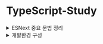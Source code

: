 #	TypeScript-Study

<details>
    <summary>ESNext 중요 문법 정리</summary>
    <div markdown="1">


    ## ESNEXT(ECMAScript2015~2019) 중요 문법 정리.

    1. 비구조화 할당

    ``` javascript
    //비구조할당
    let person = {name: "minje", age: 24}
    let {name, age} = person
    
    //비구조할당, 잔여연산자
    let array = [1,2,3,4]
    let [head, ...rest] = array //head = 1, rest = [2,3,4]
    ```

    비구조화 할당을 통해 각 맵버를 쉽게 얻을 수 있다.

    2. 화살표 함수

    ``` javascript
    function add(a, b) {return a + b}
    const add = (a, b) => a + b
    ```

    화살표 함수를 이용하면 코드를 간결하게 작성 할 수 있다

    3. 클래스

    ``` javascript
    abstract class Animal{
        constructor(public name?: string, public age?:number)
        abstract say(): string
    }
    class Cat extends Animal{
        say(){return '야옹'}
    }
    class Dog extends Animal{
        say(){return '멍멍'}
    }
    let animals: Animal[] = [new Cat('고양이', 3), new Dog('강아지', 1)]
    let sounds = animals.map(a => a.say())
    ```

    4. 모듈

    ``` javascript
    export default function a()
    import a from 'a'
    
    export function a()
    import { a } from 'a'
    ```

    5. 생성기

    ``` javascript
    function* gen(){
        yield* [1,2]
    }
    for(let value of gen()) console.log(value) //1, 2
    ```

    생성기는 function*과 yield 키워드를 이용해 만든다.

    6. promise와 async/await 구문

    ``` javascript
    async function get(){
        let values = []
        values.push(await Promise.resolve(1))
        values.push(await Promise.resolve(2))
        values.push(await Promise.resolve(3))
        return values
    }
    
    get().then(values => console.log(values)) // [1,2,3]
    ```

    async 사용한 함수는 await 키워드를 사용할 수 있다. await는 Promise 객체를 해소해 get함수에 [1,2,3] 값을 Promise 형태로 반환 한다.

    get함수가 반환한 Promise객체는 then 메서드로 실제값을 얻을 수 있다.

    7. 삼항연산자

    ``` javascript
    const a = fasle
    
    a ? console.log("진실") : console.log("거짓") // 거짓
    
    const a = 10
    
    a == 10 ? console.log("진실") : console.log("거짓") // 진실
    ```

    삼항연산자는 의외로 사용되는 곳들이 많고 사용법도 쉽다.

   

   </div>
</details>

<details>
<summary>개발환경 구성</summary>
<div markdown="2">

## 시작하기전 환경구성 부터 해보자..

 1. 비주얼 스튜디오 코드 설치

    마이크로소프트에서 받자.

 2. NodeJs 설치
    
    nodejs 홈페이지서 받자.

 3. 타입스크립트 컴파일러 설치

    ``` Terminal
    > npm i -g typescript

    > tsc -v
    Version 4.0.2(20-08-31기준) //에러없이 설치되었다면 정상적으로 버전이 확인 가능.

    > tsc ./2020-08-31/hello.ts
    //2020-08-31폴더에 hello.js 파일이 생성되는 것 확인.

    > node ./2020-08-31/hello.js
    // hello world!
    ```

 4. ts-node 설치

    ts-node는 타입스크립트 코드를 ES5 형식의 자바스크립트 코드로 변환하고, 동시에 실행까지 해준다.

    즉 3번에 tsc로 컴파일후 node로 실행 과정을 ts-node로 한번에 가능하다.

     ``` Terminal
    > npm i -g ts-node

    > ts-node ./2020-08-31/hello.ts
    // hello world!
     ```
</div></details>


</details>